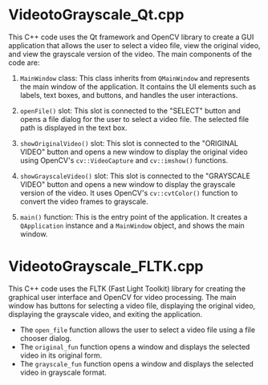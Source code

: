 # VideotoGrayscale_Qt.cpp

This C++ code uses the Qt framework and OpenCV library to create a GUI application that allows the user to select a video file, view the original video, and view the grayscale version of the video. The main components of the code are:

1. `MainWindow` class: This class inherits from `QMainWindow` and represents the main window of the application. It contains the UI elements such as labels, text boxes, and buttons, and handles the user interactions.

2. `openFile()` slot: This slot is connected to the "SELECT" button and opens a file dialog for the user to select a video file. The selected file path is displayed in the text box.

3. `showOriginalVideo()` slot: This slot is connected to the "ORIGINAL VIDEO" button and opens a new window to display the original video using OpenCV's `cv::VideoCapture` and `cv::imshow()` functions.

4. `showGrayscaleVideo()` slot: This slot is connected to the "GRAYSCALE VIDEO" button and opens a new window to display the grayscale version of the video. It uses OpenCV's `cv::cvtColor()` function to convert the video frames to grayscale.

5. `main()` function: This is the entry point of the application. It creates a `QApplication` instance and a `MainWindow` object, and shows the main window.

# VideotoGrayscale_FLTK.cpp

This C++ code uses the FLTK (Fast Light Toolkit) library for creating the graphical user interface and OpenCV for video processing. The main window has buttons for selecting a video file, displaying the original video, displaying the grayscale video, and exiting the application.

- The `open_file` function allows the user to select a video file using a file chooser dialog. 
- The `original_fun` function opens a window and displays the selected video in its original form. 
- The `grayscale_fun` function opens a window and displays the selected video in grayscale format.




